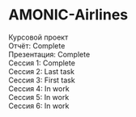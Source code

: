 # AMONIC-Airlines
Курсовой проект</br>
Отчёт: Complete</br>
Презентация: Complete</br>
Сессия 1: Complete</br>
Сессия 2: Last task</br>
Сессия 3: First task</br>
Сессия 4: In work</br>
Сессия 5: In work</br>
Сессия 6: In work
